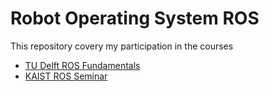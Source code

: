 # Robot Operating System ROS
This repository covery my participation in the courses
- [TU Delft ROS Fundamentals](https://www.edx.org/course/hello-real-world-with-ros-robot-operating-system)
- [KAIST ROS Seminar](https://www.youtube.com/playlist?list=PLRG6WP3c31_U7TFGduEIJWVtkOw6AJjFf)
